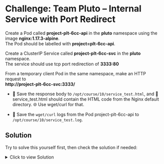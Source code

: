# Challenge: Team Pluto – Internal Service with Port Redirect

Create a Pod called **project-plt-6cc-api** in the **pluto** namespace using the image **nginx:1.17.3-alpine**.  
The Pod should be labelled with **project=plt-6cc-api**.

Create a ClusterIP Service called **project-plt-6cc-svc** in the **pluto** namespace.  
The service should use tcp port redirection of **3333:80**

From a temporary client Pod in the same namespace, make an HTTP request to  
**http://project-plt-6cc-svc:3333/**

- 💾 Save the response body to `/opt/course/10/service_test.html`, and 📄 service_test.html should contain the HTML code from the Nginx default directory. 🌐 Use wget/curl for that.
  
- 💾 Save the `wget/curl` logs from the Pod project-plt-6cc-api to `/opt/course/10/service_test.log`.


## **Solution**

Try to solve this yourself first, then check the solution if needed:

<details>
<summary>Click to view Solution</summary>

 1) **Pod with label project=plt-6cc-api**
```bash
kubectl -n pluto run project-plt-6cc-api \
  --image=nginx:1.17.3-alpine \
  --labels=project=plt-6cc-api \
  --restart=Never
```


 2) **ClusterIP Service: port 3333 -> targetPort 80/TCP**
```bash
kubectl -n pluto expose pod project-plt-6cc-api \
  --name=project-plt-6cc-svc \
  --type=ClusterIP \
  --port=3333 \
  --target-port=80 \
  --protocol=TCP
```

3) **Using Wget/Curl**

```bash
kubectl -n pluto run tmp --image=nginx -it --rm --restart=Never -- \
  curl -s -m5 project-plt-6cc-svc:3333 | head -n25 > /opt/course/10/service_test.html
```

 **Using With wget**
- Run a temporary client Pod and directly fetch the Service:
  ```bash
  kubectl -n pluto run svc-tester --image=busybox:1.36 --restart=Never --command -- sh -c "sleep 3600"
  ```
  ```bash
  kubectl -n pluto exec svc-tester -- sh -c "wget -qO- http://project-plt-6cc-svc:3333/" \
  > /opt/course/10/service_test.html 
  ```
  
5) **Save backend pod logs to host**
```bash
kubectl -n pluto logs project-plt-6cc-api > /opt/course/10/service_test.log
```

</details>
